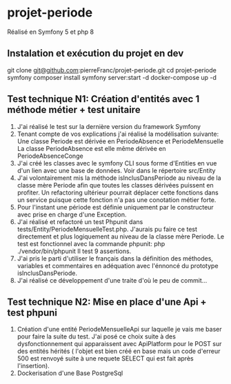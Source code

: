 # projet-periode
Réalisé en Symfony 5 et php 8


## Instalation et exécution du projet en dev
git clone git@github.com:pierreFranc/projet-periode.git
cd projet-periode
symfony composer install
symfony server:start -d
docker-compose up -d



## Test technique N1: Création d'entités avec 1 méthode métier + test unitaire

1. J'ai réalisé le test sur la dernière version du framework Symfony
2. Tenant compte de vos explications j'ai réalisé la modélisation suivante:
  Une classe Periode est dérivée en PeriodeAbsence et PeriodeMensuelle
  La classe PeriodeAbsence est elle même dérivée en PeriodeAbsenceConge
3. J'ai créé les classes avec le symfony CLI sous forme d'Entities en vue d'un lien avec une base de données.
Voir dans le répertoire src/Entity
4. J'ai volontairement mis la méthode isInclusDansPeriode au niveau de la classe mère Periode afin que toutes les classes dérivées puissent en profiter.
Un refactoring ultérieur pourrait déplacer cette fonctions dans un service puisque cette fonction n'a pas une conotation métier forte.
5. Pour l'instant une période est définie uniquement par le constructeur avec prise en charge d'une Exception.
6. J'ai réalisé et refactoré un test Phpunit dans tests/Entity/PeriodeMensuelleTest.php. 
J'aurais pu faire ce test directement et plus logiquement au niveau de la classe mère Periode.
Le test est fonctionnel avec la commande phpunit: php ./vendor/bin/phpunit 
Il test 9 assertions.
7. J'ai pris le parti d'utiliser le français dans la définition des méthodes, variables et commentaires en adéquation avec l'énnoncé du prototype isInclusDansPeriode.
8. J'ai réalisé ce développement d'une traite d'où le peu de commit...

## Test technique N2: Mise en place d'une Api + test phpuni
1. Création d'une entité PeriodeMensuelleApi sur laquelle je vais me baser pour faire la suite du test.
J'ai posé ce choix suite à des dysfonctionnement qui apparaissent avec ApiPlatform pour le POST sur 
des entités hérités ( l'objet est bien créé en base mais un code d'erreur 500 est renvoyé suite à 
une requete SELECT qui est fait après l'insertion).
2. Dockerisation d'une Base PostgreSql
